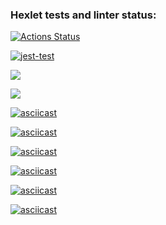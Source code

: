### Hexlet tests and linter status:

[![Actions Status](https://github.com/Yakanaro/backend-project-lvl2/workflows/hexlet-check/badge.svg)](https://github.com/Yakanaro/backend-project-lvl2/actions)

[![jest-test](https://github.com/Yakanaro/backend-project-lvl2/actions/workflows/node.js.yml/badge.svg)](https://github.com/Yakanaro/backend-project-lvl2/actions/workflows/node.js.yml)

<a href="https://codeclimate.com/github/Yakanaro/backend-project-lvl2/maintainability"><img src="https://api.codeclimate.com/v1/badges/1c2e7ca40cbbe3312276/maintainability" /></a>

<a href="https://codeclimate.com/github/Yakanaro/backend-project-lvl2/test_coverage"><img src="https://api.codeclimate.com/v1/badges/1c2e7ca40cbbe3312276/test_coverage" /></a>

[![asciicast](https://asciinema.org/a/488136.svg)](https://asciinema.org/a/488136)

[![asciicast](https://asciinema.org/a/488313.svg)](https://asciinema.org/a/488313)

[![asciicast](https://asciinema.org/a/489686.svg)](https://asciinema.org/a/489686)

[![asciicast](https://asciinema.org/a/491586.svg)](https://asciinema.org/a/491586)

[![asciicast](https://asciinema.org/a/491588.svg)](https://asciinema.org/a/491588)

[![asciicast](https://asciinema.org/a/491588.svg)](https://asciinema.org/a/491588)
